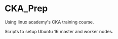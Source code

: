 # CKA_Prep

Using linux academy's CKA training course.

Scripts to setup Ubuntu 16 master and worker nodes.
